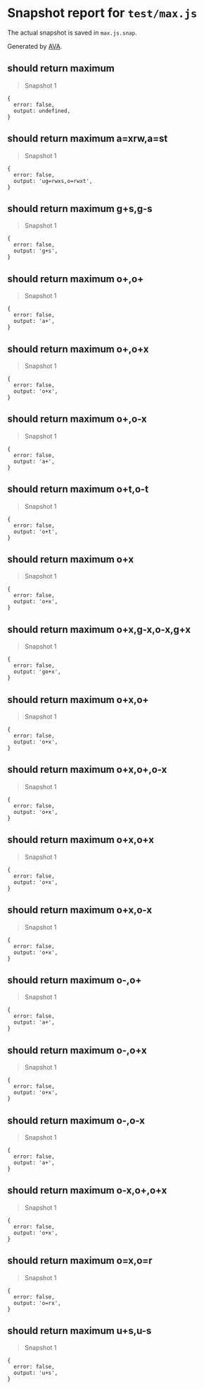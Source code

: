 # Snapshot report for `test/max.js`

The actual snapshot is saved in `max.js.snap`.

Generated by [AVA](https://ava.li).

## should return maximum 

> Snapshot 1

    {
      error: false,
      output: undefined,
    }

## should return maximum a=xrw,a=st

> Snapshot 1

    {
      error: false,
      output: 'ug=rwxs,o=rwxt',
    }

## should return maximum g+s,g-s

> Snapshot 1

    {
      error: false,
      output: 'g+s',
    }

## should return maximum o+,o+

> Snapshot 1

    {
      error: false,
      output: 'a+',
    }

## should return maximum o+,o+x

> Snapshot 1

    {
      error: false,
      output: 'o+x',
    }

## should return maximum o+,o-x

> Snapshot 1

    {
      error: false,
      output: 'a+',
    }

## should return maximum o+t,o-t

> Snapshot 1

    {
      error: false,
      output: 'o+t',
    }

## should return maximum o+x

> Snapshot 1

    {
      error: false,
      output: 'o+x',
    }

## should return maximum o+x,g-x,o-x,g+x

> Snapshot 1

    {
      error: false,
      output: 'go+x',
    }

## should return maximum o+x,o+

> Snapshot 1

    {
      error: false,
      output: 'o+x',
    }

## should return maximum o+x,o+,o-x

> Snapshot 1

    {
      error: false,
      output: 'o+x',
    }

## should return maximum o+x,o+x

> Snapshot 1

    {
      error: false,
      output: 'o+x',
    }

## should return maximum o+x,o-x

> Snapshot 1

    {
      error: false,
      output: 'o+x',
    }

## should return maximum o-,o+

> Snapshot 1

    {
      error: false,
      output: 'a+',
    }

## should return maximum o-,o+x

> Snapshot 1

    {
      error: false,
      output: 'o+x',
    }

## should return maximum o-,o-x

> Snapshot 1

    {
      error: false,
      output: 'a+',
    }

## should return maximum o-x,o+,o+x

> Snapshot 1

    {
      error: false,
      output: 'o+x',
    }

## should return maximum o=x,o=r

> Snapshot 1

    {
      error: false,
      output: 'o=rx',
    }

## should return maximum u+s,u-s

> Snapshot 1

    {
      error: false,
      output: 'u+s',
    }
